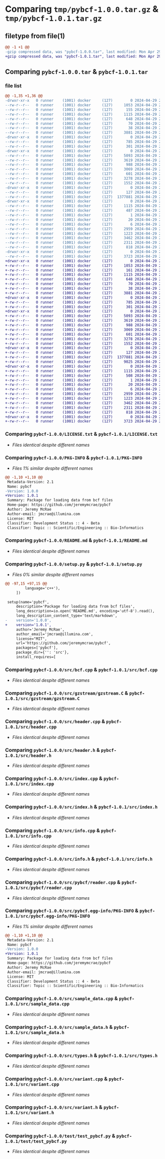 # Comparing `tmp/pybcf-1.0.0.tar.gz` & `tmp/pybcf-1.0.1.tar.gz`

## filetype from file(1)

```diff
@@ -1 +1 @@
-gzip compressed data, was "pybcf-1.0.0.tar", last modified: Mon Apr 29 22:04:15 2024, max compression
+gzip compressed data, was "pybcf-1.0.1.tar", last modified: Mon Apr 29 22:49:19 2024, max compression
```

## Comparing `pybcf-1.0.0.tar` & `pybcf-1.0.1.tar`

### file list

```diff
@@ -1,35 +1,36 @@
-drwxr-xr-x   0 runner    (1001) docker     (127)        0 2024-04-29 22:04:15.859987 pybcf-1.0.0/
--rw-r--r--   0 runner    (1001) docker     (127)     1053 2024-04-29 22:04:08.000000 pybcf-1.0.0/LICENSE.txt
--rw-r--r--   0 runner    (1001) docker     (127)      155 2024-04-29 22:04:08.000000 pybcf-1.0.0/MANIFEST.in
--rw-r--r--   0 runner    (1001) docker     (127)     1115 2024-04-29 22:04:15.859987 pybcf-1.0.0/PKG-INFO
--rw-r--r--   0 runner    (1001) docker     (127)      648 2024-04-29 22:04:08.000000 pybcf-1.0.0/README.md
--rw-r--r--   0 runner    (1001) docker     (127)       70 2024-04-29 22:04:08.000000 pybcf-1.0.0/pyproject.toml
--rw-r--r--   0 runner    (1001) docker     (127)       38 2024-04-29 22:04:15.859987 pybcf-1.0.0/setup.cfg
--rw-r--r--   0 runner    (1001) docker     (127)     3881 2024-04-29 22:04:08.000000 pybcf-1.0.0/setup.py
-drwxr-xr-x   0 runner    (1001) docker     (127)        0 2024-04-29 22:04:15.851987 pybcf-1.0.0/src/
--rw-r--r--   0 runner    (1001) docker     (127)      785 2024-04-29 22:04:08.000000 pybcf-1.0.0/src/bcf.cpp
--rw-r--r--   0 runner    (1001) docker     (127)      301 2024-04-29 22:04:08.000000 pybcf-1.0.0/src/bcf.h
-drwxr-xr-x   0 runner    (1001) docker     (127)        0 2024-04-29 22:04:15.851987 pybcf-1.0.0/src/gzstream/
--rw-r--r--   0 runner    (1001) docker     (127)     5093 2024-04-29 22:04:14.000000 pybcf-1.0.0/src/gzstream/gzstream.C
--rw-r--r--   0 runner    (1001) docker     (127)     3619 2024-04-29 22:04:08.000000 pybcf-1.0.0/src/header.cpp
--rw-r--r--   0 runner    (1001) docker     (127)      988 2024-04-29 22:04:08.000000 pybcf-1.0.0/src/header.h
--rw-r--r--   0 runner    (1001) docker     (127)     3069 2024-04-29 22:04:08.000000 pybcf-1.0.0/src/index.cpp
--rw-r--r--   0 runner    (1001) docker     (127)      601 2024-04-29 22:04:08.000000 pybcf-1.0.0/src/index.h
--rw-r--r--   0 runner    (1001) docker     (127)     3278 2024-04-29 22:04:08.000000 pybcf-1.0.0/src/info.cpp
--rw-r--r--   0 runner    (1001) docker     (127)     1552 2024-04-29 22:04:08.000000 pybcf-1.0.0/src/info.h
-drwxr-xr-x   0 runner    (1001) docker     (127)        0 2024-04-29 22:04:15.851987 pybcf-1.0.0/src/pybcf/
--rw-r--r--   0 runner    (1001) docker     (127)      127 2024-04-29 22:04:08.000000 pybcf-1.0.0/src/pybcf/__init__.py
--rw-r--r--   0 runner    (1001) docker     (127)  1377881 2024-04-29 22:04:15.000000 pybcf-1.0.0/src/pybcf/reader.cpp
-drwxr-xr-x   0 runner    (1001) docker     (127)        0 2024-04-29 22:04:15.855987 pybcf-1.0.0/src/pybcf.egg-info/
--rw-r--r--   0 runner    (1001) docker     (127)     1115 2024-04-29 22:04:15.000000 pybcf-1.0.0/src/pybcf.egg-info/PKG-INFO
--rw-r--r--   0 runner    (1001) docker     (127)      487 2024-04-29 22:04:15.000000 pybcf-1.0.0/src/pybcf.egg-info/SOURCES.txt
--rw-r--r--   0 runner    (1001) docker     (127)        1 2024-04-29 22:04:15.000000 pybcf-1.0.0/src/pybcf.egg-info/dependency_links.txt
--rw-r--r--   0 runner    (1001) docker     (127)       20 2024-04-29 22:04:15.000000 pybcf-1.0.0/src/pybcf.egg-info/requires.txt
--rw-r--r--   0 runner    (1001) docker     (127)        6 2024-04-29 22:04:15.000000 pybcf-1.0.0/src/pybcf.egg-info/top_level.txt
--rw-r--r--   0 runner    (1001) docker     (127)     2959 2024-04-29 22:04:08.000000 pybcf-1.0.0/src/sample_data.cpp
--rw-r--r--   0 runner    (1001) docker     (127)     1223 2024-04-29 22:04:08.000000 pybcf-1.0.0/src/sample_data.h
--rw-r--r--   0 runner    (1001) docker     (127)     3462 2024-04-29 22:04:08.000000 pybcf-1.0.0/src/types.h
--rw-r--r--   0 runner    (1001) docker     (127)     2311 2024-04-29 22:04:08.000000 pybcf-1.0.0/src/variant.cpp
--rw-r--r--   0 runner    (1001) docker     (127)      818 2024-04-29 22:04:08.000000 pybcf-1.0.0/src/variant.h
-drwxr-xr-x   0 runner    (1001) docker     (127)        0 2024-04-29 22:04:15.855987 pybcf-1.0.0/test/
--rw-r--r--   0 runner    (1001) docker     (127)     3723 2024-04-29 22:04:08.000000 pybcf-1.0.0/test/test_pybcf.py
+drwxr-xr-x   0 runner    (1001) docker     (127)        0 2024-04-29 22:49:19.534052 pybcf-1.0.1/
+-rw-r--r--   0 runner    (1001) docker     (127)     1053 2024-04-29 22:49:12.000000 pybcf-1.0.1/LICENSE.txt
+-rw-r--r--   0 runner    (1001) docker     (127)      161 2024-04-29 22:49:12.000000 pybcf-1.0.1/MANIFEST.in
+-rw-r--r--   0 runner    (1001) docker     (127)     1115 2024-04-29 22:49:19.534052 pybcf-1.0.1/PKG-INFO
+-rw-r--r--   0 runner    (1001) docker     (127)      648 2024-04-29 22:49:12.000000 pybcf-1.0.1/README.md
+-rw-r--r--   0 runner    (1001) docker     (127)       70 2024-04-29 22:49:12.000000 pybcf-1.0.1/pyproject.toml
+-rw-r--r--   0 runner    (1001) docker     (127)       38 2024-04-29 22:49:19.534052 pybcf-1.0.1/setup.cfg
+-rw-r--r--   0 runner    (1001) docker     (127)     3881 2024-04-29 22:49:12.000000 pybcf-1.0.1/setup.py
+drwxr-xr-x   0 runner    (1001) docker     (127)        0 2024-04-29 22:49:19.530052 pybcf-1.0.1/src/
+-rw-r--r--   0 runner    (1001) docker     (127)      785 2024-04-29 22:49:12.000000 pybcf-1.0.1/src/bcf.cpp
+-rw-r--r--   0 runner    (1001) docker     (127)      301 2024-04-29 22:49:12.000000 pybcf-1.0.1/src/bcf.h
+drwxr-xr-x   0 runner    (1001) docker     (127)        0 2024-04-29 22:49:19.530052 pybcf-1.0.1/src/gzstream/
+-rw-r--r--   0 runner    (1001) docker     (127)     5093 2024-04-29 22:49:18.000000 pybcf-1.0.1/src/gzstream/gzstream.C
+-rw-r--r--   0 runner    (1001) docker     (127)     3619 2024-04-29 22:49:12.000000 pybcf-1.0.1/src/header.cpp
+-rw-r--r--   0 runner    (1001) docker     (127)      988 2024-04-29 22:49:12.000000 pybcf-1.0.1/src/header.h
+-rw-r--r--   0 runner    (1001) docker     (127)     3069 2024-04-29 22:49:12.000000 pybcf-1.0.1/src/index.cpp
+-rw-r--r--   0 runner    (1001) docker     (127)      601 2024-04-29 22:49:12.000000 pybcf-1.0.1/src/index.h
+-rw-r--r--   0 runner    (1001) docker     (127)     3278 2024-04-29 22:49:12.000000 pybcf-1.0.1/src/info.cpp
+-rw-r--r--   0 runner    (1001) docker     (127)     1552 2024-04-29 22:49:12.000000 pybcf-1.0.1/src/info.h
+drwxr-xr-x   0 runner    (1001) docker     (127)        0 2024-04-29 22:49:19.534052 pybcf-1.0.1/src/pybcf/
+-rw-r--r--   0 runner    (1001) docker     (127)      127 2024-04-29 22:49:12.000000 pybcf-1.0.1/src/pybcf/__init__.py
+-rw-r--r--   0 runner    (1001) docker     (127)  1377881 2024-04-29 22:49:19.000000 pybcf-1.0.1/src/pybcf/reader.cpp
+-rw-r--r--   0 runner    (1001) docker     (127)     9025 2024-04-29 22:49:12.000000 pybcf-1.0.1/src/pybcf/reader.pyx
+drwxr-xr-x   0 runner    (1001) docker     (127)        0 2024-04-29 22:49:19.534052 pybcf-1.0.1/src/pybcf.egg-info/
+-rw-r--r--   0 runner    (1001) docker     (127)     1115 2024-04-29 22:49:19.000000 pybcf-1.0.1/src/pybcf.egg-info/PKG-INFO
+-rw-r--r--   0 runner    (1001) docker     (127)      508 2024-04-29 22:49:19.000000 pybcf-1.0.1/src/pybcf.egg-info/SOURCES.txt
+-rw-r--r--   0 runner    (1001) docker     (127)        1 2024-04-29 22:49:19.000000 pybcf-1.0.1/src/pybcf.egg-info/dependency_links.txt
+-rw-r--r--   0 runner    (1001) docker     (127)       20 2024-04-29 22:49:19.000000 pybcf-1.0.1/src/pybcf.egg-info/requires.txt
+-rw-r--r--   0 runner    (1001) docker     (127)        6 2024-04-29 22:49:19.000000 pybcf-1.0.1/src/pybcf.egg-info/top_level.txt
+-rw-r--r--   0 runner    (1001) docker     (127)     2959 2024-04-29 22:49:12.000000 pybcf-1.0.1/src/sample_data.cpp
+-rw-r--r--   0 runner    (1001) docker     (127)     1223 2024-04-29 22:49:12.000000 pybcf-1.0.1/src/sample_data.h
+-rw-r--r--   0 runner    (1001) docker     (127)     3462 2024-04-29 22:49:12.000000 pybcf-1.0.1/src/types.h
+-rw-r--r--   0 runner    (1001) docker     (127)     2311 2024-04-29 22:49:12.000000 pybcf-1.0.1/src/variant.cpp
+-rw-r--r--   0 runner    (1001) docker     (127)      818 2024-04-29 22:49:12.000000 pybcf-1.0.1/src/variant.h
+drwxr-xr-x   0 runner    (1001) docker     (127)        0 2024-04-29 22:49:19.534052 pybcf-1.0.1/test/
+-rw-r--r--   0 runner    (1001) docker     (127)     3723 2024-04-29 22:49:12.000000 pybcf-1.0.1/test/test_pybcf.py
```

### Comparing `pybcf-1.0.0/LICENSE.txt` & `pybcf-1.0.1/LICENSE.txt`

 * *Files identical despite different names*

### Comparing `pybcf-1.0.0/PKG-INFO` & `pybcf-1.0.1/PKG-INFO`

 * *Files 1% similar despite different names*

```diff
@@ -1,10 +1,10 @@
 Metadata-Version: 2.1
 Name: pybcf
-Version: 1.0.0
+Version: 1.0.1
 Summary: Package for loading data from bcf files
 Home-page: https://github.com/jeremymcrae/pybcf
 Author: Jeremy McRae
 Author-email: jmcrae@illumina.com
 License: MIT
 Classifier: Development Status :: 4 - Beta
 Classifier: Topic :: Scientific/Engineering :: Bio-Informatics
```

### Comparing `pybcf-1.0.0/README.md` & `pybcf-1.0.1/README.md`

 * *Files identical despite different names*

### Comparing `pybcf-1.0.0/setup.py` & `pybcf-1.0.1/setup.py`

 * *Files 0% similar despite different names*

```diff
@@ -97,15 +97,15 @@
         language='c++'),
     ])
 
 setup(name='pybcf',
     description='Package for loading data from bcf files',
     long_description=io.open('README.md', encoding='utf-8').read(),
     long_description_content_type='text/markdown',
-    version='1.0.0',
+    version='1.0.1',
     author='Jeremy McRae',
     author_email='jmcrae@illumina.com',
     license="MIT",
     url='https://github.com/jeremymcrae/pybcf',
     packages=['pybcf'],
     package_dir={'': 'src'},
     install_requires=[
```

### Comparing `pybcf-1.0.0/src/bcf.cpp` & `pybcf-1.0.1/src/bcf.cpp`

 * *Files identical despite different names*

### Comparing `pybcf-1.0.0/src/gzstream/gzstream.C` & `pybcf-1.0.1/src/gzstream/gzstream.C`

 * *Files identical despite different names*

### Comparing `pybcf-1.0.0/src/header.cpp` & `pybcf-1.0.1/src/header.cpp`

 * *Files identical despite different names*

### Comparing `pybcf-1.0.0/src/header.h` & `pybcf-1.0.1/src/header.h`

 * *Files identical despite different names*

### Comparing `pybcf-1.0.0/src/index.cpp` & `pybcf-1.0.1/src/index.cpp`

 * *Files identical despite different names*

### Comparing `pybcf-1.0.0/src/index.h` & `pybcf-1.0.1/src/index.h`

 * *Files identical despite different names*

### Comparing `pybcf-1.0.0/src/info.cpp` & `pybcf-1.0.1/src/info.cpp`

 * *Files identical despite different names*

### Comparing `pybcf-1.0.0/src/info.h` & `pybcf-1.0.1/src/info.h`

 * *Files identical despite different names*

### Comparing `pybcf-1.0.0/src/pybcf/reader.cpp` & `pybcf-1.0.1/src/pybcf/reader.cpp`

 * *Files identical despite different names*

### Comparing `pybcf-1.0.0/src/pybcf.egg-info/PKG-INFO` & `pybcf-1.0.1/src/pybcf.egg-info/PKG-INFO`

 * *Files 1% similar despite different names*

```diff
@@ -1,10 +1,10 @@
 Metadata-Version: 2.1
 Name: pybcf
-Version: 1.0.0
+Version: 1.0.1
 Summary: Package for loading data from bcf files
 Home-page: https://github.com/jeremymcrae/pybcf
 Author: Jeremy McRae
 Author-email: jmcrae@illumina.com
 License: MIT
 Classifier: Development Status :: 4 - Beta
 Classifier: Topic :: Scientific/Engineering :: Bio-Informatics
```

### Comparing `pybcf-1.0.0/src/sample_data.cpp` & `pybcf-1.0.1/src/sample_data.cpp`

 * *Files identical despite different names*

### Comparing `pybcf-1.0.0/src/sample_data.h` & `pybcf-1.0.1/src/sample_data.h`

 * *Files identical despite different names*

### Comparing `pybcf-1.0.0/src/types.h` & `pybcf-1.0.1/src/types.h`

 * *Files identical despite different names*

### Comparing `pybcf-1.0.0/src/variant.cpp` & `pybcf-1.0.1/src/variant.cpp`

 * *Files identical despite different names*

### Comparing `pybcf-1.0.0/src/variant.h` & `pybcf-1.0.1/src/variant.h`

 * *Files identical despite different names*

### Comparing `pybcf-1.0.0/test/test_pybcf.py` & `pybcf-1.0.1/test/test_pybcf.py`

 * *Files identical despite different names*

